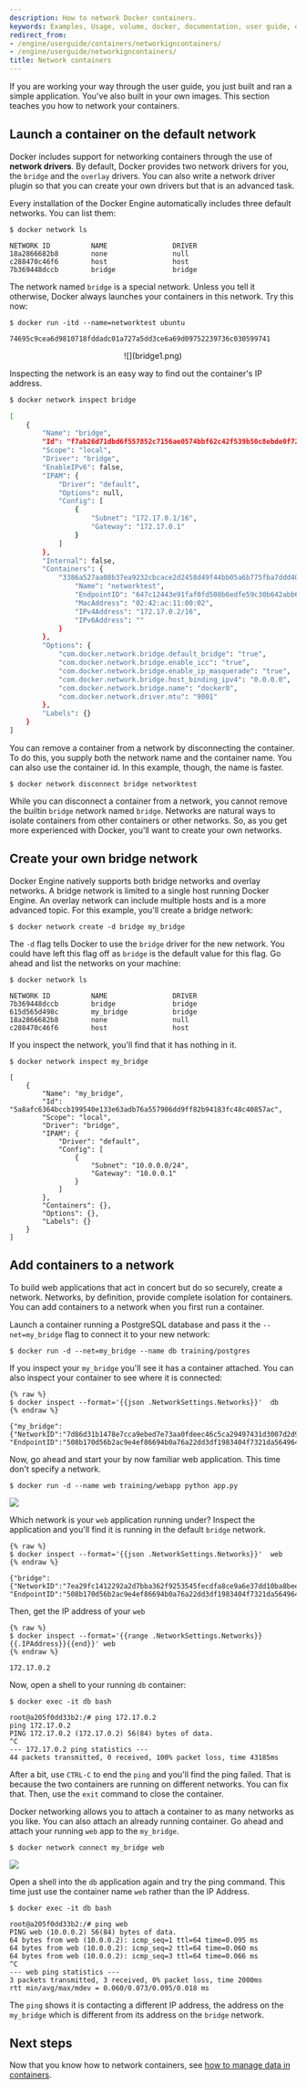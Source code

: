 ```yaml
---
description: How to network Docker containers.
keywords: Examples, Usage, volume, docker, documentation, user guide, data,  volumes
redirect_from:
- /engine/userguide/containers/networkigncontainers/
- /engine/userguide/networkigncontainers/
title: Network containers
---
```


If you are working your way through the user guide, you just built and ran a
simple application. You've also built in your own images. This section teaches
you how to network your containers.

## Launch a container on the default network

Docker includes support for networking containers through the use of **network
drivers**. By default, Docker provides two network drivers for you, the
`bridge` and the `overlay` drivers. You can also write a network driver plugin so
that you can create your own drivers but that is an advanced task.

Every installation of the Docker Engine automatically includes three default networks. You can list them:

    $ docker network ls

    NETWORK ID          NAME                DRIVER
    18a2866682b8        none                null
    c288470c46f6        host                host
    7b369448dccb        bridge              bridge

The network named `bridge` is a special network. Unless you tell it otherwise, Docker always launches your containers in this network. Try this now:

    $ docker run -itd --name=networktest ubuntu

    74695c9cea6d9810718fddadc01a727a5dd3ce6a69d09752239736c030599741

<center>![](bridge1.png)</center>

Inspecting the network is an easy way to find out the container's IP address.

```bash
$ docker network inspect bridge

[
    {
        "Name": "bridge",
        "Id": "f7ab26d71dbd6f557852c7156ae0574bbf62c42f539b50c8ebde0f728a253b6f",
        "Scope": "local",
        "Driver": "bridge",
        "EnableIPv6": false,
        "IPAM": {
            "Driver": "default",
            "Options": null,
            "Config": [
                {
                    "Subnet": "172.17.0.1/16",
                    "Gateway": "172.17.0.1"
                }
            ]
        },
        "Internal": false,
        "Containers": {
            "3386a527aa08b37ea9232cbcace2d2458d49f44bb05a6b775fba7ddd40d8f92c": {
                "Name": "networktest",
                "EndpointID": "647c12443e91faf0fd508b6edfe59c30b642abb60dfab890b4bdccee38750bc1",
                "MacAddress": "02:42:ac:11:00:02",
                "IPv4Address": "172.17.0.2/16",
                "IPv6Address": ""
            }
        },
        "Options": {
            "com.docker.network.bridge.default_bridge": "true",
            "com.docker.network.bridge.enable_icc": "true",
            "com.docker.network.bridge.enable_ip_masquerade": "true",
            "com.docker.network.bridge.host_binding_ipv4": "0.0.0.0",
            "com.docker.network.bridge.name": "docker0",
            "com.docker.network.driver.mtu": "9001"
        },
        "Labels": {}
    }
]
```

You can remove a container from a network by disconnecting the container. To do this, you supply both the network name and the container name. You can also use the container id. In this example, though, the name is faster.

    $ docker network disconnect bridge networktest

While you can disconnect a container from a network, you cannot remove the  builtin `bridge` network named `bridge`. Networks are natural ways to isolate containers from other containers or other networks. So, as you get more experienced with Docker, you'll want to create your own networks.

## Create your own bridge network

Docker Engine natively supports both bridge networks and overlay networks. A bridge network is limited to a single host running Docker Engine. An overlay network can include multiple hosts and is a more advanced topic. For this example, you'll create a bridge network:

    $ docker network create -d bridge my_bridge

The `-d` flag tells Docker to use the `bridge` driver for the new network. You could have left this flag off as `bridge` is the default value for this flag. Go ahead and list the networks on your machine:

    $ docker network ls

    NETWORK ID          NAME                DRIVER
    7b369448dccb        bridge              bridge
    615d565d498c        my_bridge           bridge
    18a2866682b8        none                null
    c288470c46f6        host                host

If you inspect the network, you'll find that it has nothing in it.

    $ docker network inspect my_bridge

    [
        {
            "Name": "my_bridge",
            "Id": "5a8afc6364bccb199540e133e63adb76a557906dd9ff82b94183fc48c40857ac",
            "Scope": "local",
            "Driver": "bridge",
            "IPAM": {
                "Driver": "default",
                "Config": [
                    {
                        "Subnet": "10.0.0.0/24",
                        "Gateway": "10.0.0.1"
                    }
                ]
            },
            "Containers": {},
            "Options": {},
            "Labels": {}
        }
    ]

## Add containers to a network

To build web applications that act in concert but do so securely, create a
network. Networks, by definition, provide complete isolation for containers. You
can add containers to a network when you first run a container.

Launch a container running a PostgreSQL database and pass it the `--net=my_bridge` flag to connect it to your new network:

    $ docker run -d --net=my_bridge --name db training/postgres

If you inspect your `my_bridge` you'll see it has a container attached.
You can also inspect your container to see where it is connected:

    {% raw %}
    $ docker inspect --format='{{json .NetworkSettings.Networks}}'  db
    {% endraw %}

    {"my_bridge":{"NetworkID":"7d86d31b1478e7cca9ebed7e73aa0fdeec46c5ca29497431d3007d2d9e15ed99",
    "EndpointID":"508b170d56b2ac9e4ef86694b0a76a22dd3df1983404f7321da5649645bf7043","Gateway":"10.0.0.1","IPAddress":"10.0.0.254","IPPrefixLen":24,"IPv6Gateway":"","GlobalIPv6Address":"","GlobalIPv6PrefixLen":0,"MacAddress":"02:42:ac:11:00:02"}}

Now, go ahead and start your by now familiar web application. This time don't specify a network.

    $ docker run -d --name web training/webapp python app.py

![](bridge2.png)

Which network is your `web` application running under? Inspect the application and you'll find it is running in the default `bridge` network.

    {% raw %}
    $ docker inspect --format='{{json .NetworkSettings.Networks}}'  web
    {% endraw %}

    {"bridge":{"NetworkID":"7ea29fc1412292a2d7bba362f9253545fecdfa8ce9a6e37dd10ba8bee7129812",
    "EndpointID":"508b170d56b2ac9e4ef86694b0a76a22dd3df1983404f7321da5649645bf7043","Gateway":"172.17.0.1","IPAddress":"10.0.0.2","IPPrefixLen":24,"IPv6Gateway":"","GlobalIPv6Address":"","GlobalIPv6PrefixLen":0,"MacAddress":"02:42:ac:11:00:02"}}

Then, get the IP address of your `web`

    {% raw %}
    $ docker inspect --format='{{range .NetworkSettings.Networks}}{{.IPAddress}}{{end}}' web
    {% endraw %}

    172.17.0.2

Now, open a shell to your running `db` container:

    $ docker exec -it db bash

    root@a205f0dd33b2:/# ping 172.17.0.2
    ping 172.17.0.2
    PING 172.17.0.2 (172.17.0.2) 56(84) bytes of data.
    ^C
    --- 172.17.0.2 ping statistics ---
    44 packets transmitted, 0 received, 100% packet loss, time 43185ms

After a bit, use `CTRL-C` to end the `ping` and you'll find the ping failed. That is because the two containers are running on different networks. You can fix that. Then, use the `exit` command to close the container.

Docker networking allows you to attach a container to as many networks as you like. You can also attach an already running container. Go ahead and attach your running `web` app to the `my_bridge`.

    $ docker network connect my_bridge web


![](bridge3.png)

Open a shell into the `db` application again and try the ping command. This time just use the container name `web` rather than the IP Address.

    $ docker exec -it db bash

    root@a205f0dd33b2:/# ping web
    PING web (10.0.0.2) 56(84) bytes of data.
    64 bytes from web (10.0.0.2): icmp_seq=1 ttl=64 time=0.095 ms
    64 bytes from web (10.0.0.2): icmp_seq=2 ttl=64 time=0.060 ms
    64 bytes from web (10.0.0.2): icmp_seq=3 ttl=64 time=0.066 ms
    ^C
    --- web ping statistics ---
    3 packets transmitted, 3 received, 0% packet loss, time 2000ms
    rtt min/avg/max/mdev = 0.060/0.073/0.095/0.018 ms

The `ping` shows it is contacting a different IP address, the address on the `my_bridge` which is different from its address on the `bridge` network.

## Next steps

Now that you know how to network containers, see [how to manage data in containers](dockervolumes.md).
